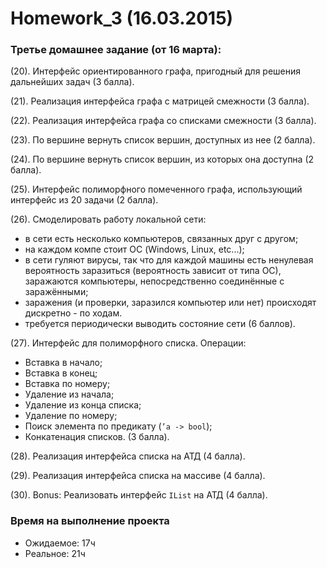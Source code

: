 ﻿Homework_3 (16.03.2015)
=======================

### Третье домашнее задание (от 16 марта):

(20). Интерфейс ориентированного графа, пригодный для решения дальнейших задач (3 балла).

(21). Реализация интерфейса графа с матрицей смежности (3 балла).

(22). Реализация интерфейса графа со списками смежности (3 балла).

(23). По вершине вернуть список вершин, доступных из нее (2 балла).

(24). По вершине вернуть список вершин, из которых она доступна (2 балла).

(25). Интерфейс полиморфного помеченного графа, использующий интерфейс из 20 задачи (2 балла).

(26). Смоделировать работу локальной сети:
  * в сети есть несколько компьютеров, связанных друг с другом;
  * на каждом компе стоит ОС (Windows, Linux, etc...);
  * в сети гуляют вирусы, так что для каждой машины есть ненулевая вероятность заразиться (вероятность зависит от типа ОС), заражаются компьютеры, непосредственно соединённые с заражёнными;
  * заражения (и проверки, заразился компьютер или нет) происходят дискретно - по ходам. 
  * требуется периодически выводить состояние сети (6 баллов).

(27). Интерфейс для полиморфного списка. Операции:
  * Вставка в начало;
  * Вставка в конец;
  * Вставка по номеру;
  * Удаление из начала;
  * Удаление из конца списка;
  * Удаление по номеру;
  * Поиск элемента по предикату (`’a -> bool`);
  * Конкатенация списков. (3 балла).

(28). Реализация интерфейса списка на АТД (4 балла).

(29). Реализация интерфейса списка на массиве (4 балла).

(30). Bonus: Реализовать интерфейс `IList` на АТД (4 балла).

### Время на выполнение проекта
* Ожидаемое: 17ч
* Реальное: 21ч